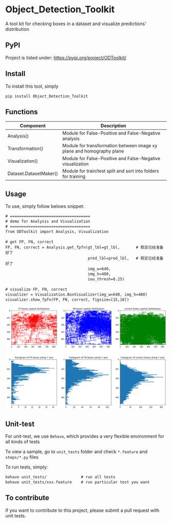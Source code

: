 # Object_Detection_Toolkit
A tool kit for checking boxes in a dataset and visualize predictions' distribution

## PyPI
Project is listed under: https://pypi.org/project/ODToolkit/

## Install
To install this tool, simply 
```
pip install Object_Detection_Toolkit
```
## Functions
| **Component**                  | **Description**                                                         |
|--------------------------------|-------------------------------------------------------------------------|
| Analysis()                     | Module for False-Positive and False-Negative analysis                   |
| Transformation()               | Module for transformation between image xy plane and homography plane   |
| Visualization()                | Module for False-Positive and False-Negative visualization              |
| Dataset.DatasetMaker()         | Module for train/test split and sort into folders for training          |
## Usage
To use, simply follow belows snippet:

```
# ===================================
# demo for Analysis and Visualization
# ===================================
from ODToolkit import Analysis, Visualization

# get FP, FN, correct
FP, FN, correct = Analysis.get_fpfn(gt_lbl=gt_lbl,       # 假定已经准备好了
                                    pred_lbl=pred_lbl,   # 假定已经准备好了
                                    img_w=640,
                                    img_h=480,
                                    iou_thresh=0.25)

# visualize FP, FN, correct
visualizer = Visualization.BoxVisualizer(img_w=640, img_h=480)
visualizer.show_fpfn(FP, FN, correct, figsize=[15,10])
```
![sample](https://github.com/BarCodeReader/ODToolkit/blob/master/asset/show_fpfn.png)

## Unit-test
For unit-test, we use ```Behave```, which provides a very flexible environment for all kinds of tests

To view a sample, go to ```unit_tests``` folder and check ```*.feature``` and ```steps/*.py``` files

To run tests, simply:
```
behave unit_tests/               # run all tests
behave unit_tests/xxx.feature    # run particular test you want
```

## To contribute
If you want to contribute to this project, please submit a pull request with unit tests.
